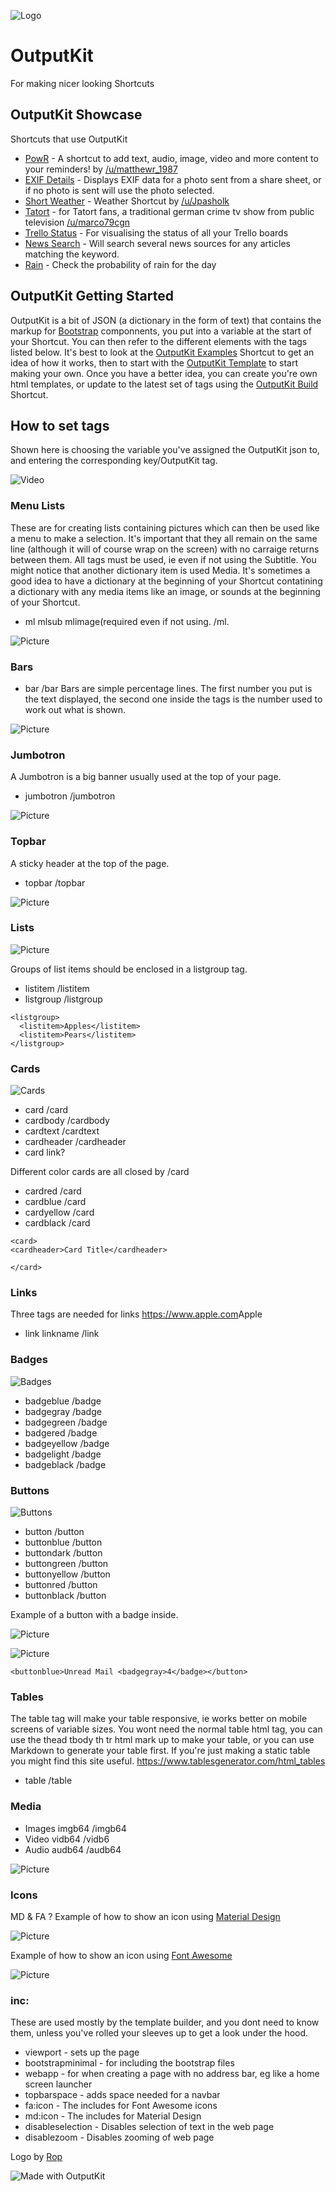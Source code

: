![Logo](https://github.com/nturpin0/OutputKit/raw/master/Images/OutputKit%20Logo%20No%20Message.png)
# OutputKit
For making nicer looking Shortcuts

## OutputKit Showcase
Shortcuts that use OutputKit
- [PowR](https://routinehub.co/shortcut/1430) - A shortcut to add text, audio, image, video and more content to your reminders! by [/u/matthewr_1987](https://www.reddit.com/user/matthewr_1987)
- [EXIF Details](https://routinehub.co/shortcut/913) - Displays EXIF data for a photo sent from a share sheet, or if no photo is sent will use the photo selected.
- [Short Weather](https://www.reddit.com/r/shortcuts/comments/abn8mp/i_wanted_to_play_around_with_outputkit_so_i_made/) - Weather Shortcut by [/u/Jpasholk](https://www.reddit.com/user/Jpasholk)
- [Tatort](https://www.reddit.com/r/shortcuts/comments/9ze26m/tatort_viewer/) - for Tatort fans, a traditional german crime tv show from public television [/u/marco79cgn](https://www.reddit.com/user/marco79cgn)
- [Trello Status](https://routinehub.co/shortcut/1243) - For visualising the status of all your Trello boards
- [News Search](https://routinehub.co/shortcut/836) - Will search several news sources for any articles matching the keyword.
- [Rain](https://routinehub.co/shortcut/1222) - Check the probability of rain for the day

## OutputKit Getting Started
OutputKit is a bit of JSON (a dictionary in the form of text) that contains the markup for [Bootstrap](https://getbootstrap.com/docs/4.0/components/alerts/)  componnents, you put into a variable at the start of your Shortcut. You can then refer to the different elements with the tags listed below. It's best to look at the [OutputKit Examples](https://routinehub.co/shortcut/1219) Shortcut to get an idea of how it works, then to start with the [OutputKit Template](https://routinehub.co/shortcut/1220) to start making your own. Once you have a better idea, you can create you're own html templates, or update to the latest set of tags using the [OutputKit Build](https://routinehub.co/shortcut/1221) Shortcut.

## How to set tags
Shown here is choosing the variable you've assigned the OutputKit json to, and entering the corresponding key/OutputKit tag.

![Video](https://github.com/nturpin0/OutputKit/raw/master/Images/OKDIctionary.gif) 

### Menu Lists
These are for creating lists containing pictures which can then be used like a menu to make a selection. It's important that they all remain on the same line (although it will of course wrap on the screen) with no carraige returns between them. All tags must be used, ie even if not using the Subtitle.
You might notice that another dictionary item is used Media. It's sometimes a good idea to have a dictionary at the beginning of your Shortcut contatining a dictionary with any media items like an image, or sounds at the beginning of your Shortcut.

- ml   mlsub   mlimage(required even if not using.  /ml. 

![Picture](https://github.com/nturpin0/OutputKit/raw/master/Images/IMG_0825.png)

### Bars
- bar /bar
Bars are simple percentage lines. The first number you put is the text displayed, the second one inside the tags is the number used to work out what is shown.

![Picture](https://github.com/nturpin0/OutputKit/raw/master/Images/IMG_0832.jpg)

### Jumbotron
A Jumbotron is a big banner usually used at the top of your page.
- jumbotron    /jumbotron

![Picture](https://github.com/nturpin0/OutputKit/raw/master/Images/IMG_0827.png)

### Topbar
A sticky header at the top of the page.
- topbar   /topbar

![Picture](https://github.com/nturpin0/OutputKit/raw/master/Images/IMG_0826.png)

### Lists

![Picture](https://github.com/nturpin0/OutputKit/raw/master/Images/IMG_0839.jpg)

Groups of list items should be enclosed in a listgroup tag.
- listitem    /listitem
- listgroup   /listgroup

```
<listgroup>
  <listitem>Apples</listitem>
  <listitem>Pears</listitem>
</listgroup>
```

### Cards
![Cards](https://github.com/nturpin0/OutputKit/raw/master/Images/Cards.jpg)

- card      /card  
- cardbody   /cardbody
- cardtext   /cardtext
- cardheader   /cardheader
- card link?

Different color cards are all closed by /card
- cardred /card
- cardblue /card
- cardyellow /card
- cardblack /card

```
<card>
<cardheader>Card Title</cardheader>

</card>
```

### Links
Three tags are needed for links <link>https://www.apple.com<linkname>Apple</link>
- link    linkname   /link 

### Badges
![Badges](https://github.com/nturpin0/OutputKit/raw/master/Images/Badges.jpg)

- badgeblue    /badge
- badgegray     /badge
- badgegreen   /badge
- badgered      /badge
- badgeyellow    /badge
- badgelight     /badge
- badgeblack    /badge


### Buttons
![Buttons](https://github.com/nturpin0/OutputKit/raw/master/Images/Buttons.jpg)

- button /button
- buttonblue  /button
- buttondark     /button
- buttongreen  /button
- buttonyellow    /button
- buttonred    /button 
- buttonblack  /button

Example of a button with a badge inside.

![Picture](https://github.com/nturpin0/OutputKit/raw/master/Images/IMG_0828.png)

![Picture](https://github.com/nturpin0/OutputKit/raw/master/Images/IMG_0836%202.jpg)


```
<buttonblue>Unread Mail <badgegray>4</badge></button>
```

### Tables
The table tag will make your table responsive, ie works better on mobile screens of variable sizes. You wont need the normal table html tag, you can use the thead tbody th tr html mark up to make your table, or you can use Markdown to generate your table first. If you're just making a static table you might find this site useful. https://www.tablesgenerator.com/html_tables

- table    /table


### Media
- Images imgb64  /imgb64
- Video vidb64  /vidb6
- Audio audb64  /audb64

![Picture](https://github.com/nturpin0/OutputKit/raw/master/Images/IMG_0829.png)


### Icons
MD & FA ?
Example of how to show an icon using [Material Design](https://material.io/tools/icons/)

![Picture](https://github.com/nturpin0/OutputKit/raw/master/Images/IMG_0830.png)

Example of how to show an icon using [Font Awesome](https://fontawesome.com)

![Picture](https://github.com/nturpin0/OutputKit/raw/master/Images/IMG_0831.png)

### inc:
These are used mostly by the template builder, and you dont need to know them, unless you've rolled your sleeves up to get a look under the hood.
- viewport - sets up the page
- bootstrapminimal - for including the bootstrap files
- webapp - for when creating a page with no address bar, eg like a home screen launcher
- topbarspace - adds space needed for a navbar
- fa:icon - The includes for Font Awesome icons
- md:icon - The includes for Material Design
- disableselection - Disables selection of text in the web page
- disablezoom - Disables zooming of web page

Logo by [Rop](https://routinehub.co/user/ROP)

![Made with OutputKit](https://raw.githubusercontent.com/nturpin0/OutputKit/master/Made%20with%20OutputKit%20Logo%20small.png)
